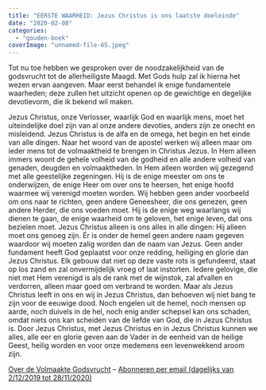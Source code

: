 ```yaml
---
title: "EERSTE WAARHEID: Jezus Christus is ons laatste doeleinde"
date: "2020-02-08"
categories: 
  - "gouden-boek"
coverImage: "unnamed-file-65.jpeg"
---
```


Tot nu toe hebben we gesproken over de noodzakelijkheid van de godsvrucht tot de allerheiligste Maagd. Met Gods hulp zal ik hierna het wezen ervan aangeven. Maar eerst behandel ik enige fundamentele waarheden; deze zullen het uitzicht openen op de gewichtige en degelijke devotievorm, die ik bekend wil maken.

Jezus Christus, onze Verlosser, waarlijk God en waarlijk mens, moet het uiteindelijke doel zijn van al onze andere devoties, anders zijn ze onecht en misleidend. Jezus Christus is de alfa en de omega, het begin en het einde van alle dingen. Naar het woord van de apostel werken wij alleen maar om ieder mens tot de volmaaktheid te brengen in Christus Jezus. In Hem alleen immers woont de gehele volheid van de godheid en alle andere volheid van genaden, deugden en volmaaktheden. In Hem alleen worden wij gezegend met alle geestelijke zegeningen. Hij is de enige meester om ons te onderwijzen, de enige Heer om over ons te heersen, het enige hoofd waarmee wij verenigd moeten worden. Wij hebben geen ander voorbeeld om ons naar te richten, geen andere Geneesheer, die ons genezen, geen andere Herder, die ons voeden moet. Hij is de enige weg waarlangs wij dienen te gaan, de enige waarheid om te geloven, het enige leven, dat ons bezielen moet. Jezus Christus alleen is ons alles in alle dingen: Hij alleen moet ons genoeg zijn. Ér is onder de hemel geen andere naam gegeven waardoor wij moeten zalig worden dan de naam van Jezus. Geen ander fundament heeft God geplaatst voor onze redding, heiliging en glorie dan Jezus Christus. Elk gebouw dat niet op deze vaste rots is gefundeerd, staat op los zand en zal onvermijdelijk vroeg of laat instorten. Iedere gelovige, die niet met Hem verenigd is als de rank met de wijnstok, zal afvallen en verdorren, alleen maar goed om verbrand te worden. Maar als Jezus Christus leeft in ons en wij in Jezus Christus, dan behoeven wij niet bang te zijn voor de eeuwige dood. Noch engelen uit de hemel, noch mensen op aarde, noch duivels in de hel, noch enig ander schepsel kan ons schaden, omdat niets ons kan scheiden van de liefde van God, die in Jezus Christus is. Door Jezus Christus, met Jezus Christus en in Jezus Christus kunnen we alles, alle eer en glorie geven aan de Vader in de eenheid van de heilige Geest, heilig worden en voor onze medemens een levenwekkend aroom zijn.

[Over de Volmaakte Godsvrucht](/blog/een-jaar-lang-volmaakte-godsvrucht/) – [Abonneren per email (dagelijks van 2/12/2019 tot 28/11/2020)](http://eepurl.com/9RKvX)
